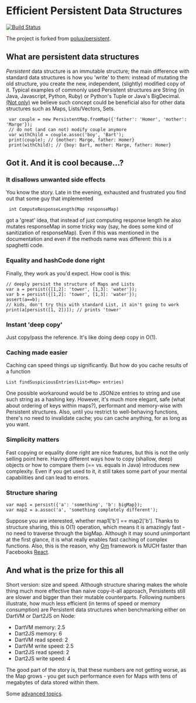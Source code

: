 # Efficient Persistent Data Structures

[![Build Status](https://drone.io/github.com/vacuumlabs/persistent/status.png)](https://drone.io/github.com/vacuumlabs/persistent/latest)

The project is forked from
[polux/persistent](https://github.com/polux/persistent).

## What are persistent data structures
*Persistent* data structure is an immutable structure; the main difference with standard data structures is how you 'write' to them: instead of mutating
the old structure, you create the new, independent, (slightly) modified copy of it. Typical examples of commonly used Persistent structures are String (in Java, Javascript, Python, Ruby) or Python's Tuple or Java's BigDecimal. [(Not only)](http://www.infoq.com/presentations/Value-Identity-State-Rich-Hickey) we believe such concept could be beneficial also for other data structures such as Maps, Lists/Vectors, Sets.

     var couple = new PersistentMap.fromMap({'father': 'Homer', 'mother': 'Marge'});
     // do not (and can not) modify couple anymore
     var withChild = couple.assoc('boy', 'Bart');
     print(couple); // {mother: Marge, father: Homer}
     print(withChild); // {boy: Bart, mother: Marge, father: Homer}

## Got it. And it is cool because...?

### It disallows unwanted side effects
You know the story. Late in the evening, exhausted and frustrated you find out that some guy that implemented

     int ComputeResponseLength(Map responseMap) 

got a 'great' idea, that instead of just computing response length he also mutates responseMap in some tricky way (say, he does some kind of sanitization of responseMap). Even if this was mentioned in the documentation and even if the methods name was different: this is a spaghetti code.

### Equality and hashCode done right
Finally, they work as you'd expect. How cool is this:

    // deeply persist the structure of Maps and Lists
    var a = persist({[1,2]: 'tower', [1,3]: 'water'});
    var b = persist({[1,2]: 'tower', [1,3]: 'water'});
    assert(a==b); 
    // kids, don't try this with standard List, it ain't going to work
    print(a[persist([1, 2])]); // prints 'tower'

### Instant 'deep copy'
Just copy/pass the reference. It's like doing deep copy in O(1).

### Caching made easier
Caching can speed things up significantly. But how do you cache results of a function

    List findSuspiciousEntries(List<Map> entries)

One possible workaround would be to JSONize entries to string and use such string as a hashing key. However, it's much more elegant, safe (what about ordering of keys within maps?), performant and memory-wise with Persistent structures. Also, until you restrict to well-behaving functions, there's no need to invalidate cache; you can cache anything, for as long as you want.
    
### Simplicity matters
Fast copying or equality done right are nice features, but this is not the only selling point here. Having different ways how to copy (shallow, deep) objects or how to compare them (== vs. equals in Java) introduces new complexity. Even if you get used to it, it still takes some part of your mental capabilities and can lead to errors.

### Structure sharing 
    var map1 = persist({'a': 'something', 'b': bigMap});
    var map2 = a.assoc('a', 'something completely different');
Suppose you are interested, whether map1['b'] == map2['b']. Thanks to structure sharing, this is O(1) operation, which means it is amazingly fast - no need to traverse through the bigMap. Although it may sound unimportant at the first glance, it is what really enables fast caching of complex functions. Also, this is the reason, why [Om](https://github.com/swannodette/om/) framework is MUCH faster than Facebooks [React](http://facebook.github.io/react/).

## And what is the prize for this all
Short version: size and speed. Although structure sharing makes the whole thing much more effective than naive copy-it-all approach, Persistents still are slower and bigger than their mutable counterparts. Following numbers illustrate, how much less efficient (in terms of speed or memory consumption) are Persistent data structures when benchmarking either on DartVM or Dart2JS on Node:

* DartVM memory: 2.5
* Dart2JS memory: 6
* DartVM read speed: 2
* DartVM write speed: 2.5
* Dart2JS read speed: 2
* Dart2JS write speed: 4

The good part of the story is, that these numbers are not getting worse, as the Map grows - you get such performance even for Maps with tens of megabytes of data stored within them.

Some [advanced topics](https://github.com/vacuumlabs/persistent/wiki/Advanced-topics).

